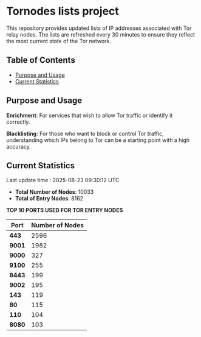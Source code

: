 # Tornodes lists project

This repository provides updated lists of IP addresses associated with Tor relay nodes. The lists are refreshed every 30 minutes to ensure they reflect the most current state of the Tor network.

## Table of Contents

- [Purpose and Usage](#purpose-and-usage)
- [Current Statistics](#current-statistics)


## Purpose and Usage

**Enrichment**: For services that wish to allow Tor traffic or identify it correctly.

**Blacklisting**: For those who want to block or control Tor traffic, understanding which IPs belong to Tor can be a starting point with a high accuracy.

## Current Statistics

Last update time : 2025-08-23 09:30:12 UTC

- **Total Number of Nodes**: 10033
- **Total of Entry Nodes**: 8162

**TOP 10 PORTS USED FOR TOR ENTRY NODES**

| **Port** | **Number of Nodes** |
|------|-----------------|
| **443**   | 2596  |
| **9001**   | 1982  |
| **9000**   | 327  |
| **9100**   | 255  |
| **8443**   | 199  |
| **9002**   | 195  |
| **143**   | 119  |
| **80**   | 115  |
| **110**   | 104  |
| **8080**   | 103  |

